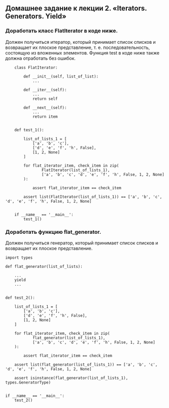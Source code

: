 ## Домашнее задание к лекции 2. «Iterators. Generators. Yield»

### Доработать класс FlatIterator в коде ниже. 
Должен получиться итератор, который принимает список списков и возвращает их плоское представление, т. е. последовательность, состоящую из вложенных элементов. Функция test в коде ниже также должна отработать без ошибок.
        
        class FlatIterator:
        
            def __init__(self, list_of_list):
                ...
        
            def __iter__(self):
                ...
                return self
        
            def __next__(self):
                ...
                return item
        
        
        def test_1():
        
            list_of_lists_1 = [
                ['a', 'b', 'c'],
                ['d', 'e', 'f', 'h', False],
                [1, 2, None]
            ]
        
            for flat_iterator_item, check_item in zip(
                    FlatIterator(list_of_lists_1),
                    ['a', 'b', 'c', 'd', 'e', 'f', 'h', False, 1, 2, None]
            ):
        
                assert flat_iterator_item == check_item
        
            assert list(FlatIterator(list_of_lists_1)) == ['a', 'b', 'c', 'd', 'e', 'f', 'h', False, 1, 2, None]
        
        
        if __name__ == '__main__':
            test_1()

### Доработать функцию flat_generator. 
Должен получиться генератор, который принимает список списков и возвращает их плоское представление.


    import types

    def flat_generator(list_of_lists):
    
        ...
        yield
        ...
    
    
    def test_2():
    
        list_of_lists_1 = [
            ['a', 'b', 'c'],
            ['d', 'e', 'f', 'h', False],
            [1, 2, None]
        ]
    
        for flat_iterator_item, check_item in zip(
                flat_generator(list_of_lists_1),
                ['a', 'b', 'c', 'd', 'e', 'f', 'h', False, 1, 2, None]
        ):
    
            assert flat_iterator_item == check_item
    
        assert list(flat_generator(list_of_lists_1)) == ['a', 'b', 'c', 'd', 'e', 'f', 'h', False, 1, 2, None]
    
        assert isinstance(flat_generator(list_of_lists_1), types.GeneratorType)
    
    
    if __name__ == '__main__':
        test_2()
